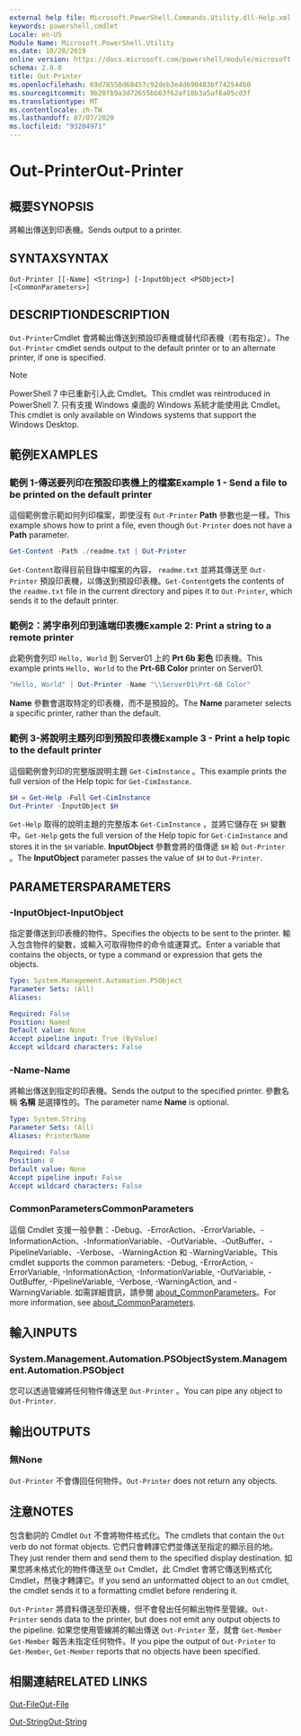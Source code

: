 ```yaml
---
external help file: Microsoft.PowerShell.Commands.Utility.dll-Help.xml
keywords: powershell,cmdlet
Locale: en-US
Module Name: Microsoft.PowerShell.Utility
ms.date: 10/28/2019
online version: https://docs.microsoft.com/powershell/module/microsoft.powershell.utility/out-printer?view=powershell-7.1&WT.mc_id=ps-gethelp
schema: 2.0.0
title: Out-Printer
ms.openlocfilehash: 69d78550d68457c92deb3e4d690483bf742544b0
ms.sourcegitcommit: 9b28fb9a3d72655bb63f62af18b3a5af6a05cd3f
ms.translationtype: MT
ms.contentlocale: zh-TW
ms.lasthandoff: 07/07/2020
ms.locfileid: "93204971"
---
```

# <span data-ttu-id="37a27-103">Out-Printer</span><span class="sxs-lookup"><span data-stu-id="37a27-103">Out-Printer</span></span>

## <span data-ttu-id="37a27-104">概要</span><span class="sxs-lookup"><span data-stu-id="37a27-104">SYNOPSIS</span></span>
<span data-ttu-id="37a27-105">將輸出傳送到印表機。</span><span class="sxs-lookup"><span data-stu-id="37a27-105">Sends output to a printer.</span></span>

## <span data-ttu-id="37a27-106">SYNTAX</span><span class="sxs-lookup"><span data-stu-id="37a27-106">SYNTAX</span></span>

```
Out-Printer [[-Name] <String>] [-InputObject <PSObject>] [<CommonParameters>]
```

## <span data-ttu-id="37a27-107">DESCRIPTION</span><span class="sxs-lookup"><span data-stu-id="37a27-107">DESCRIPTION</span></span>

<span data-ttu-id="37a27-108">`Out-Printer`Cmdlet 會將輸出傳送到預設印表機或替代印表機（若有指定）。</span><span class="sxs-lookup"><span data-stu-id="37a27-108">The `Out-Printer` cmdlet sends output to the default printer or to an alternate printer, if one is specified.</span></span>

> [!NOTE]
> <span data-ttu-id="37a27-109">PowerShell 7 中已重新引入此 Cmdlet。</span><span class="sxs-lookup"><span data-stu-id="37a27-109">This cmdlet was reintroduced in PowerShell 7.</span></span> <span data-ttu-id="37a27-110">只有支援 Windows 桌面的 Windows 系統才能使用此 Cmdlet。</span><span class="sxs-lookup"><span data-stu-id="37a27-110">This cmdlet is only available on Windows systems that support the Windows Desktop.</span></span>

## <span data-ttu-id="37a27-111">範例</span><span class="sxs-lookup"><span data-stu-id="37a27-111">EXAMPLES</span></span>

### <span data-ttu-id="37a27-112">範例 1-傳送要列印在預設印表機上的檔案</span><span class="sxs-lookup"><span data-stu-id="37a27-112">Example 1 - Send a file to be printed on the default printer</span></span>

<span data-ttu-id="37a27-113">這個範例會示範如何列印檔案，即使沒有 `Out-Printer` **Path** 參數也是一樣。</span><span class="sxs-lookup"><span data-stu-id="37a27-113">This example shows how to print a file, even though `Out-Printer` does not have a **Path** parameter.</span></span>

```powershell
Get-Content -Path ./readme.txt | Out-Printer
```

<span data-ttu-id="37a27-114">`Get-Content`取得目前目錄中檔案的內容， `readme.txt` 並將其傳送至 `Out-Printer` 預設印表機，以傳送到預設印表機。</span><span class="sxs-lookup"><span data-stu-id="37a27-114">`Get-Content`gets the contents of the `readme.txt` file in the current directory and pipes it to `Out-Printer`, which sends it to the default printer.</span></span>

### <span data-ttu-id="37a27-115">範例2：將字串列印到遠端印表機</span><span class="sxs-lookup"><span data-stu-id="37a27-115">Example 2: Print a string to a remote printer</span></span>

<span data-ttu-id="37a27-116">此範例會列印 `Hello, World` 到 Server01 上的 **Prt 6b 彩色** 印表機。</span><span class="sxs-lookup"><span data-stu-id="37a27-116">This example prints `Hello, World` to the **Prt-6B Color** printer on Server01.</span></span>

```powershell
"Hello, World" | Out-Printer -Name "\\Server01\Prt-6B Color"
```

<span data-ttu-id="37a27-117">**Name** 參數會選取特定的印表機，而不是預設的。</span><span class="sxs-lookup"><span data-stu-id="37a27-117">The **Name** parameter selects a specific printer, rather than the default.</span></span>

### <span data-ttu-id="37a27-118">範例 3-將說明主題列印到預設印表機</span><span class="sxs-lookup"><span data-stu-id="37a27-118">Example 3 - Print a help topic to the default printer</span></span>

<span data-ttu-id="37a27-119">這個範例會列印的完整版說明主題 `Get-CimInstance` 。</span><span class="sxs-lookup"><span data-stu-id="37a27-119">This example prints the full version of the Help topic for `Get-CimInstance`.</span></span>

```powershell
$H = Get-Help -Full Get-CimInstance
Out-Printer -InputObject $H
```

<span data-ttu-id="37a27-120">`Get-Help` 取得的說明主題的完整版本 `Get-CimInstance` ，並將它儲存在 `$H` 變數中。</span><span class="sxs-lookup"><span data-stu-id="37a27-120">`Get-Help` gets the full version of the Help topic for `Get-CimInstance` and stores it in the `$H` variable.</span></span> <span data-ttu-id="37a27-121">**InputObject** 參數會將的值傳遞 `$H` 給 `Out-Printer` 。</span><span class="sxs-lookup"><span data-stu-id="37a27-121">The **InputObject** parameter passes the value of `$H` to `Out-Printer`.</span></span>

## <span data-ttu-id="37a27-122">PARAMETERS</span><span class="sxs-lookup"><span data-stu-id="37a27-122">PARAMETERS</span></span>

### <span data-ttu-id="37a27-123">-InputObject</span><span class="sxs-lookup"><span data-stu-id="37a27-123">-InputObject</span></span>

<span data-ttu-id="37a27-124">指定要傳送到印表機的物件。</span><span class="sxs-lookup"><span data-stu-id="37a27-124">Specifies the objects to be sent to the printer.</span></span> <span data-ttu-id="37a27-125">輸入包含物件的變數，或輸入可取得物件的命令或運算式。</span><span class="sxs-lookup"><span data-stu-id="37a27-125">Enter a variable that contains the objects, or type a command or expression that gets the objects.</span></span>

```yaml
Type: System.Management.Automation.PSObject
Parameter Sets: (All)
Aliases:

Required: False
Position: Named
Default value: None
Accept pipeline input: True (ByValue)
Accept wildcard characters: False
```

### <span data-ttu-id="37a27-126">-Name</span><span class="sxs-lookup"><span data-stu-id="37a27-126">-Name</span></span>

<span data-ttu-id="37a27-127">將輸出傳送到指定的印表機。</span><span class="sxs-lookup"><span data-stu-id="37a27-127">Sends the output to the specified printer.</span></span> <span data-ttu-id="37a27-128">參數名稱 **名稱** 是選擇性的。</span><span class="sxs-lookup"><span data-stu-id="37a27-128">The parameter name **Name** is optional.</span></span>

```yaml
Type: System.String
Parameter Sets: (All)
Aliases: PrinterName

Required: False
Position: 0
Default value: None
Accept pipeline input: False
Accept wildcard characters: False
```

### <span data-ttu-id="37a27-129">CommonParameters</span><span class="sxs-lookup"><span data-stu-id="37a27-129">CommonParameters</span></span>

<span data-ttu-id="37a27-130">這個 Cmdlet 支援一般參數：-Debug、-ErrorAction、-ErrorVariable、-InformationAction、-InformationVariable、-OutVariable、-OutBuffer、-PipelineVariable、-Verbose、-WarningAction 和 -WarningVariable。</span><span class="sxs-lookup"><span data-stu-id="37a27-130">This cmdlet supports the common parameters: -Debug, -ErrorAction, -ErrorVariable, -InformationAction, -InformationVariable, -OutVariable, -OutBuffer, -PipelineVariable, -Verbose, -WarningAction, and -WarningVariable.</span></span> <span data-ttu-id="37a27-131">如需詳細資訊，請參閱 [about_CommonParameters](https://go.microsoft.com/fwlink/?LinkID=113216)。</span><span class="sxs-lookup"><span data-stu-id="37a27-131">For more information, see [about_CommonParameters](https://go.microsoft.com/fwlink/?LinkID=113216).</span></span>

## <span data-ttu-id="37a27-132">輸入</span><span class="sxs-lookup"><span data-stu-id="37a27-132">INPUTS</span></span>

### <span data-ttu-id="37a27-133">System.Management.Automation.PSObject</span><span class="sxs-lookup"><span data-stu-id="37a27-133">System.Management.Automation.PSObject</span></span>

<span data-ttu-id="37a27-134">您可以透過管線將任何物件傳送至 `Out-Printer` 。</span><span class="sxs-lookup"><span data-stu-id="37a27-134">You can pipe any object to `Out-Printer`.</span></span>

## <span data-ttu-id="37a27-135">輸出</span><span class="sxs-lookup"><span data-stu-id="37a27-135">OUTPUTS</span></span>

### <span data-ttu-id="37a27-136">無</span><span class="sxs-lookup"><span data-stu-id="37a27-136">None</span></span>

<span data-ttu-id="37a27-137">`Out-Printer` 不會傳回任何物件。</span><span class="sxs-lookup"><span data-stu-id="37a27-137">`Out-Printer` does not return any objects.</span></span>

## <span data-ttu-id="37a27-138">注意</span><span class="sxs-lookup"><span data-stu-id="37a27-138">NOTES</span></span>

<span data-ttu-id="37a27-139">包含動詞的 Cmdlet `Out` 不會將物件格式化。</span><span class="sxs-lookup"><span data-stu-id="37a27-139">The cmdlets that contain the `Out` verb do not format objects.</span></span> <span data-ttu-id="37a27-140">它們只會轉譯它們並傳送至指定的顯示目的地。</span><span class="sxs-lookup"><span data-stu-id="37a27-140">They just render them and send them to the specified display destination.</span></span> <span data-ttu-id="37a27-141">如果您將未格式化的物件傳送至 `Out` Cmdlet，此 Cmdlet 會將它傳送到格式化 Cmdlet，然後才轉譯它。</span><span class="sxs-lookup"><span data-stu-id="37a27-141">If you send an unformatted object to an `Out` cmdlet, the cmdlet sends it to a formatting cmdlet before rendering it.</span></span>

<span data-ttu-id="37a27-142">`Out-Printer` 將資料傳送至印表機，但不會發出任何輸出物件至管線。</span><span class="sxs-lookup"><span data-stu-id="37a27-142">`Out-Printer` sends data to the printer, but does not emit any output objects to the pipeline.</span></span> <span data-ttu-id="37a27-143">如果您使用管線將的輸出傳送 `Out-Printer` 至，就會 `Get-Member` `Get-Member` 報告未指定任何物件。</span><span class="sxs-lookup"><span data-stu-id="37a27-143">If you pipe the output of `Out-Printer` to `Get-Member`, `Get-Member` reports that no objects have been specified.</span></span>

## <span data-ttu-id="37a27-144">相關連結</span><span class="sxs-lookup"><span data-stu-id="37a27-144">RELATED LINKS</span></span>

[<span data-ttu-id="37a27-145">Out-File</span><span class="sxs-lookup"><span data-stu-id="37a27-145">Out-File</span></span>](Out-File.md)

[<span data-ttu-id="37a27-146">Out-String</span><span class="sxs-lookup"><span data-stu-id="37a27-146">Out-String</span></span>](Out-String.md)

